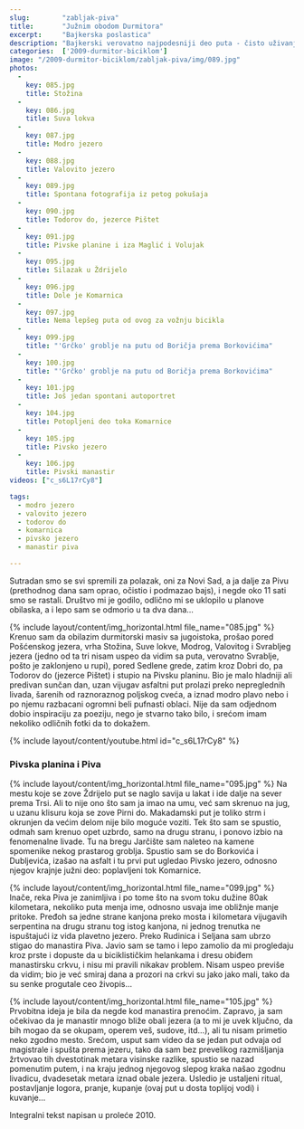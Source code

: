 ```yaml
---
slug:        "zabljak-piva"
title:       "Južnim obodom Durmitora"
excerpt:     "Bajkerska poslastica"
description: "Bajkerski verovatno najpodesniji deo puta - čisto uživanje, dobrim delom nizbrdo, malo asfalt, malo makadam, a okolo livade i iza njih džinovski kameni vrhovi." 
categories:  ['2009-durmitor-biciklom']
image: "/2009-durmitor-biciklom/zabljak-piva/img/089.jpg"
photos:
  -
    key: 085.jpg
    title: Stožina
  -
    key: 086.jpg
    title: Suva lokva
  -
    key: 087.jpg
    title: Modro jezero
  -
    key: 088.jpg
    title: Valovito jezero
  -
    key: 089.jpg
    title: Spontana fotografija iz petog pokušaja
  -
    key: 090.jpg
    title: Todorov do, jezerce Pištet
  -
    key: 091.jpg
    title: Pivske planine i iza Maglić i Volujak
  -
    key: 095.jpg
    title: Silazak u Ždrijelo
  -
    key: 096.jpg
    title: Dole je Komarnica
  -
    key: 097.jpg
    title: Nema lepšeg puta od ovog za vožnju bicikla
  -
    key: 099.jpg
    title: "'Grčko' groblje na putu od Boričja prema Borkovićima"
  -
    key: 100.jpg
    title: "'Grčko' groblje na putu od Boričja prema Borkovićima"
  -
    key: 101.jpg
    title: Još jedan spontani autoportret
  -
    key: 104.jpg
    title: Potopljeni deo toka Komarnice
  -
    key: 105.jpg
    title: Pivsko jezero
  -
    key: 106.jpg
    title: Pivski manastir
videos: ["c_s6L17rCy8"]

tags:
  - modro jezero
  - valovito jezero
  - todorov do
  - komarnica
  - pivsko jezero
  - manastir piva

---
```


Sutradan smo se svi spremili za polazak, oni za Novi Sad, a ja dalje za Pivu (prethodnog dana sam oprao, očistio i 
podmazao bajs), i negde oko 11 sati smo se rastali. Društvo mi je godilo, odlično mi se uklopilo u planove obilaska, a 
i lepo sam se odmorio u ta dva dana...

{% include layout/content/img_horizontal.html file_name="085.jpg" %}
Krenuo sam da obilazim durmitorski masiv sa jugoistoka, prošao pored Pošćenskog jezera, vrha Stožina, Suve lokve, 
Modrog, Valovitog i Svrabljeg jezera (jedno od ta tri nisam uspeo da vidim sa puta, verovatno Svrablje, pošto je 
zaklonjeno u rupi), pored Sedlene grede, zatim kroz Dobri do, pa Todorov do (jezerce Pištet) i stupio na Pivsku planinu. 
Bio je malo hladniji ali predivan sunčan dan, uzan vijugav asfaltni put prolazi preko nepreglednih livada, šarenih od 
raznoraznog poljskog cveća, a iznad modro plavo nebo i po njemu razbacani ogromni beli pufnasti oblaci. Nije da sam 
odjednom dobio inspiraciju za poeziju, nego je stvarno tako bilo, i srećom imam nekoliko odličnih fotki da to dokažem.

{% include layout/content/youtube.html id="c_s6L17rCy8" %}

### Pivska planina i Piva 

{% include layout/content/img_horizontal.html file_name="095.jpg" %}
Na mestu koje se zove Ždrijelo put se naglo savija u lakat i ide dalje na sever prema Trsi. Ali to nije ono što sam ja 
imao na umu, već sam skrenuo na jug, u uzanu klisuru koja se zove Pirni do. Makadamski put je toliko strm i okrunjen da 
većim delom nije bilo moguće voziti. Tek što sam se spustio, odmah sam krenuo opet uzbrdo, samo na drugu stranu, i 
ponovo izbio na fenomenalne livade. Tu na bregu Jarčište sam naleteo na kamene spomenike nekog prastarog groblja. 
Spustio sam se do Borkovića i Dubljevića, izašao na asfalt i tu prvi put ugledao Pivsko jezero, odnosno njegov krajnje 
južni deo: poplavljeni tok Komarnice.

{% include layout/content/img_horizontal.html file_name="099.jpg" %}
Inače, reka Piva je zanimljiva i po tome što na svom toku dužine 80ak kilometara, nekoliko puta menja ime, odnosno 
usvaja ime obližnje manje pritoke. Pređoh sa jedne strane kanjona preko mosta i kilometara vijugavih serpentina na 
drugu stranu tog istog kanjona, ni jednog trenutka ne ispuštajući iz vida plavetno jezero. Preko Rudinica i Seljana sam 
ubrzo stigao do manastira Piva. Javio sam se tamo i lepo zamolio da mi progledaju kroz prste i dopuste da u 
biciklističkim helankama i dresu obiđem manastirsku crkvu, i nisu mi pravili nikakav problem. Nisam uspeo previše da 
vidim; bio je već smiraj dana a prozori na crkvi su jako jako mali, tako da su senke progutale ceo živopis...

{% include layout/content/img_horizontal.html file_name="105.jpg" %}
Prvobitna ideja je bila da negde kod manastira prenoćim. Zapravo, ja sam očekivao da je manastir mnogo bliže obali 
jezera (a to mi je uvek ključno, da bih mogao da se okupam, operem veš, sudove, itd...), ali tu nisam primetio neko 
zgodno mesto. Srećom, usput sam video da se jedan put odvaja od magistrale i spušta prema jezeru, tako da sam bez 
prevelikog razmišljanja žrtvovao tih dvestotinak metara visinske razlike, spustio se nazad pomenutim putem, i na kraju 
jednog njegovog slepog kraka našao zgodnu livadicu, dvadesetak metara iznad obale jezera. Usledio je ustaljeni ritual, 
postavljanje logora, pranje, kupanje (ovaj put u dosta toplijoj vodi) i kuvanje...

<span class="caption text-muted pull-right">Integralni tekst napisan u proleće 2010.</span>